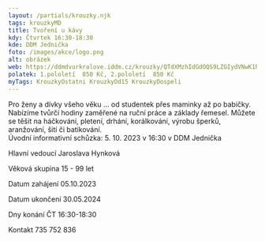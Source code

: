 ```yaml
---
layout: /partials/krouzky.njk
tags: krouzkyMD
title: Tvoření u kávy
kdy: Čtvrtek 16:30-18:30
kde: DDM Jednička
foto: /images/akce/logo.png
alt: obrázek
web: https://ddmdvurkralove.iddm.cz/krouzky/QTdXMzhIdGdOQS9LZGIydVNwK1hJUGEzM2Vvb0JOQUZTaWloTHpLajVXVT0=
polatek: 1.pololetí  850 Kč, 2.pololetí  850 Kč
myTags: KrouzkyOstatni KrouzkyOd15 KrouzkyDospeli
---
```

Pro ženy a dívky všeho věku ... od studentek přes maminky až po babičky. Nabízíme tvůrčí hodiny zaměřené na ruční práce a základy řemesel. Můžete se těšit na háčkování, pletení, drhání, korálkování, výrobu šperků, aranžování, šití či batikování.\
Úvodní informativní schůzka: 5. 10. 2023 v 16:30 v DDM Jednička

Hlavní vedoucí Jaroslava Hynková

Věková skupina 15 - 99 let

Datum zahájení 05.10.2023

Datum ukončení 30.05.2024

Dny konání ČT 16:30-18:30

Kontakt 735 752 836